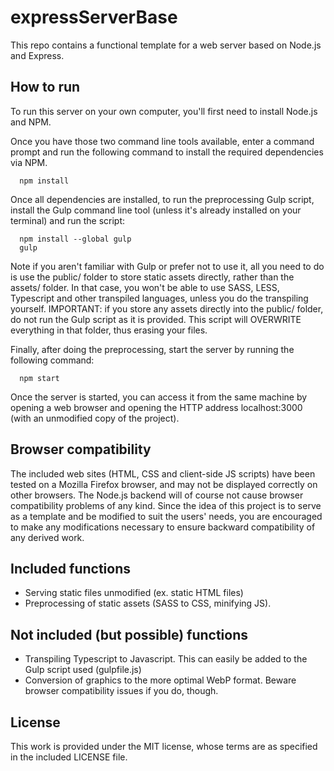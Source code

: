 # expressServerBase

This repo contains a functional template for a web server based on Node.js and Express.

## How to run

To run this server on your own computer, you'll first need to install Node.js and NPM.

Once you have those two command line tools available, enter a command prompt and run the following command to install the required dependencies via NPM.

```
  npm install
```

Once all dependencies are installed, to run the preprocessing Gulp script, install the Gulp command line tool (unless it's already installed on your terminal) and run the script:

```
  npm install --global gulp
  gulp
```

Note if you aren't familiar with Gulp or prefer not to use it, all you need to do is use the public/ folder to store static assets directly, rather than the assets/ folder. In that case, you won't be able to use SASS, LESS, Typescript and other transpiled languages, unless you do the transpiling yourself. IMPORTANT: if you store any assets directly into the public/ folder, do not run the Gulp script as it is provided. This script will OVERWRITE everything in that folder, thus erasing your files.

Finally, after doing the preprocessing, start the server by running the following command:

```
  npm start
```

Once the server is started, you can access it from the same machine by opening a web browser and opening the HTTP address localhost:3000 (with an unmodified copy of the project).

## Browser compatibility

The included web sites (HTML, CSS and client-side JS scripts) have been tested on a Mozilla Firefox browser, and may not be displayed correctly on other browsers. The Node.js backend will of course not cause browser compatibility problems of any kind. Since the idea of this project is to serve as a template and be modified to suit the users' needs, you are encouraged to make any modifications necessary to ensure backward compatibility of any derived work.

## Included functions

- Serving static files unmodified (ex. static HTML files)
- Preprocessing of static assets (SASS to CSS, minifying JS).

## Not included (but possible) functions

- Transpiling Typescript to Javascript. This can easily be added to the Gulp script used (gulpfile.js)
- Conversion of graphics to the more optimal WebP format. Beware browser compatibility issues if you do, though.

## License

This work is provided under the MIT license, whose terms are as specified in the included LICENSE file.
